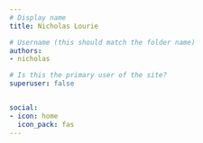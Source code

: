 ```yaml
---
# Display name
title: Nicholas Lourie

# Username (this should match the folder name)
authors:
- nicholas

# Is this the primary user of the site?
superuser: false


social:
- icon: home
  icon_pack: fas
---
```

